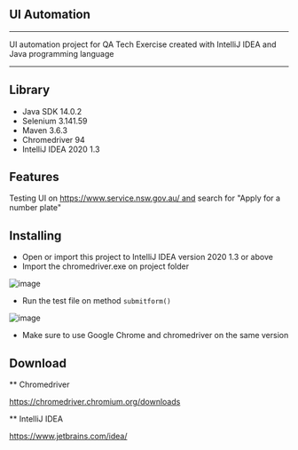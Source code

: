 ## UI Automation

---

UI automation project for QA Tech Exercise created with IntelliJ IDEA and Java programming language

---

## Library

- Java SDK 14.0.2
- Selenium 3.141.59
- Maven 3.6.3
- Chromedriver 94
- IntelliJ IDEA 2020 1.3



## Features

Testing UI on https://www.service.nsw.gov.au/ and search for "Apply for a number plate"



## Installing

- Open or import this project to IntelliJ IDEA version 2020 1.3 or above
- Import the chromedriver.exe on project folder

![image](https://user-images.githubusercontent.com/54658139/137519771-5fc8ccf1-fc59-40c4-a866-340bce8574f5.png)


- Run the test file on method `submitform()`

![image](https://user-images.githubusercontent.com/54658139/137519723-8521352e-eb77-4634-9966-833bae1ad1a6.png)

- Make sure to use Google Chrome and chromedriver on the same version



## Download

** Chromedriver

https://chromedriver.chromium.org/downloads

** IntelliJ IDEA

https://www.jetbrains.com/idea/
